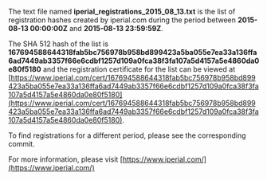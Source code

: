 The text file named **iperial_registrations_2015_08_13.txt** is the list of registration hashes created by iperial.com during the period between **2015-08-13 00:00:00Z** and **2015-08-13 23:59:59Z**.

The SHA 512 hash of the list is **167694588644318fab5bc756978b958bd899423a5ba055e7ea33a136ffa6ad7449ab3357f66e6cdbf1257d109a0fca38f3fa107a5d4157a5e4860da0e80f5180** and the registration certificate for the list can be viewed at [https://www.iperial.com/cert/167694588644318fab5bc756978b958bd899423a5ba055e7ea33a136ffa6ad7449ab3357f66e6cdbf1257d109a0fca38f3fa107a5d4157a5e4860da0e80f5180](https://www.iperial.com/cert/167694588644318fab5bc756978b958bd899423a5ba055e7ea33a136ffa6ad7449ab3357f66e6cdbf1257d109a0fca38f3fa107a5d4157a5e4860da0e80f5180).

To find registrations for a different period, please see the corresponding commit.

For more information, please visit [https://www.iperial.com/](https://www.iperial.com/)
